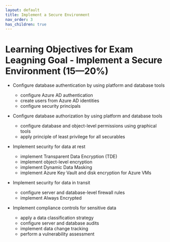```yaml
---
layout: default
title: Implement a Secure Environment
nav_order: 3
has_children: true
---
```


# Learning Objectives for Exam Leagning Goal - Implement a Secure Environment (15—20%)

* Configure database authentication by using platform and database tools

  - configure Azure AD authentication
  - create users from Azure AD identities
  - configure security principals

* Configure database authorization by using platform and database tools
  - configure database and object-level permissions using graphical tools
  - apply principle of least privilege for all securables

* Implement security for data at rest
  - implement Transparent Data Encryption (TDE)
  - implement object-level encryption
  - implement Dynamic Data Masking
  - implement Azure Key Vault and disk encryption for Azure VMs

* Implement security for data in transit
  - configure server and database-level firewall rules
  - implement Always Encrypted

* Implement compliance controls for sensitive data
  - apply a data classification strategy
  - configure server and database audits
  - implement data change tracking
  - perform a vulnerability assessment
